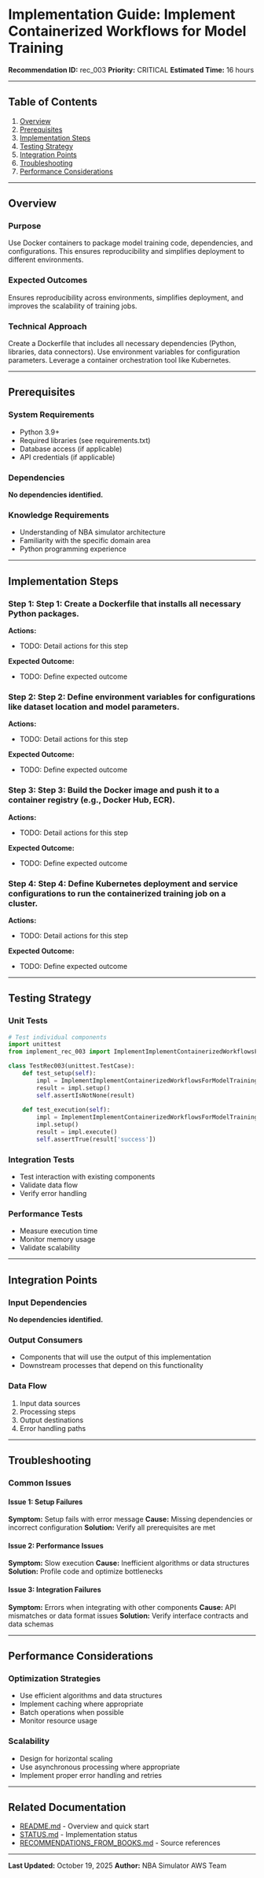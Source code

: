 # Implementation Guide: Implement Containerized Workflows for Model Training

**Recommendation ID:** rec_003
**Priority:** CRITICAL
**Estimated Time:** 16 hours

---

## Table of Contents

1. [Overview](#overview)
2. [Prerequisites](#prerequisites)
3. [Implementation Steps](#implementation-steps)
4. [Testing Strategy](#testing-strategy)
5. [Integration Points](#integration-points)
6. [Troubleshooting](#troubleshooting)
7. [Performance Considerations](#performance-considerations)

---

## Overview

### Purpose

Use Docker containers to package model training code, dependencies, and configurations. This ensures reproducibility and simplifies deployment to different environments.

### Expected Outcomes

Ensures reproducibility across environments, simplifies deployment, and improves the scalability of training jobs.

### Technical Approach

Create a Dockerfile that includes all necessary dependencies (Python, libraries, data connectors). Use environment variables for configuration parameters. Leverage a container orchestration tool like Kubernetes.

---

## Prerequisites

### System Requirements

- Python 3.9+
- Required libraries (see requirements.txt)
- Database access (if applicable)
- API credentials (if applicable)

### Dependencies

**No dependencies identified.**

### Knowledge Requirements

- Understanding of NBA simulator architecture
- Familiarity with the specific domain area
- Python programming experience

---

## Implementation Steps

### Step 1: Step 1: Create a Dockerfile that installs all necessary Python packages.

**Actions:**
- TODO: Detail actions for this step

**Expected Outcome:**
- TODO: Define expected outcome

### Step 2: Step 2: Define environment variables for configurations like dataset location and model parameters.

**Actions:**
- TODO: Detail actions for this step

**Expected Outcome:**
- TODO: Define expected outcome

### Step 3: Step 3: Build the Docker image and push it to a container registry (e.g., Docker Hub, ECR).

**Actions:**
- TODO: Detail actions for this step

**Expected Outcome:**
- TODO: Define expected outcome

### Step 4: Step 4: Define Kubernetes deployment and service configurations to run the containerized training job on a cluster.

**Actions:**
- TODO: Detail actions for this step

**Expected Outcome:**
- TODO: Define expected outcome



---

## Testing Strategy

### Unit Tests

```python
# Test individual components
import unittest
from implement_rec_003 import ImplementImplementContainerizedWorkflowsForModelTraining

class TestRec003(unittest.TestCase):
    def test_setup(self):
        impl = ImplementImplementContainerizedWorkflowsForModelTraining()
        result = impl.setup()
        self.assertIsNotNone(result)
    
    def test_execution(self):
        impl = ImplementImplementContainerizedWorkflowsForModelTraining()
        impl.setup()
        result = impl.execute()
        self.assertTrue(result['success'])
```

### Integration Tests

- Test interaction with existing components
- Validate data flow
- Verify error handling

### Performance Tests

- Measure execution time
- Monitor memory usage
- Validate scalability

---

## Integration Points

### Input Dependencies

**No dependencies identified.**

### Output Consumers

- Components that will use the output of this implementation
- Downstream processes that depend on this functionality

### Data Flow

1. Input data sources
2. Processing steps
3. Output destinations
4. Error handling paths

---

## Troubleshooting

### Common Issues

#### Issue 1: Setup Failures

**Symptom:** Setup fails with error message
**Cause:** Missing dependencies or incorrect configuration
**Solution:** Verify all prerequisites are met

#### Issue 2: Performance Issues

**Symptom:** Slow execution
**Cause:** Inefficient algorithms or data structures
**Solution:** Profile code and optimize bottlenecks

#### Issue 3: Integration Failures

**Symptom:** Errors when integrating with other components
**Cause:** API mismatches or data format issues
**Solution:** Verify interface contracts and data schemas

---

## Performance Considerations

### Optimization Strategies

- Use efficient algorithms and data structures
- Implement caching where appropriate
- Batch operations when possible
- Monitor resource usage

### Scalability

- Design for horizontal scaling
- Use asynchronous processing where appropriate
- Implement proper error handling and retries

---

## Related Documentation

- [README.md](README.md) - Overview and quick start
- [STATUS.md](STATUS.md) - Implementation status
- [RECOMMENDATIONS_FROM_BOOKS.md](RECOMMENDATIONS_FROM_BOOKS.md) - Source references

---

**Last Updated:** October 19, 2025
**Author:** NBA Simulator AWS Team
